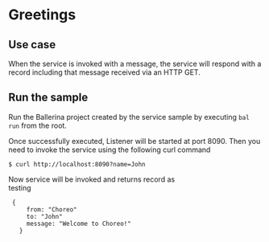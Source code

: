 # Greetings
## Use case
When the service is invoked with a message, the service will respond with a record including that message received via an HTTP GET.

## Run the sample
Run the Ballerina project created by the service sample by executing `bal run` from the root.

Once successfully executed, Listener will be started at port 8090. Then you need to invoke the service using the following curl command
```
$ curl http://localhost:8090?name=John
```
Now service will be invoked and returns record as  
testing
```
 {
     from: "Choreo"
     to: "John"
     message: "Welcome to Choreo!"
   }
```
